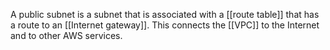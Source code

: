 A public subnet is a subnet that is associated with a [[route table]] that has a route to an [[Internet gateway]]. This connects the [[VPC]] to the Internet and to other AWS services.